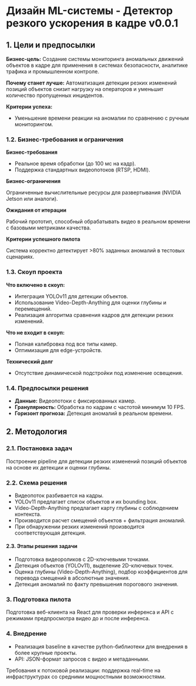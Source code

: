 # Дизайн ML-системы - Детектор резкого ускорения в кадре v0.0.1

## 1. Цели и предпосылки

**Бизнес-цель:** Создание системы мониторинга аномальных движений объектов в кадре для применения в системах безопасности, аналитике трафика и промышленном контроле.

**Почему станет лучше:** Автоматизация детекции резких изменений позиций объектов снизит нагрузку на операторов и уменьшит количество пропущенных инцидентов.

**Критерии успеха:**

* Уменьшение времени реакции на аномалии по сравнению с ручным мониторингом.

### 1.2. Бизнес-требования и ограничения

**Бизнес-требования**

* Реальное время обработки (до 100 мс на кадр).
* Поддержка стандартных видеопотоков (RTSP, HDMI).

**Бизнес-ограничения**

Ограниченные вычислительные ресурсы для развертывания (NVIDIA Jetson или аналоги).

**Ожидания от итерации**

Рабочий прототип, способный обрабатывать видео в реальном времени с базовыми метриками качества.

**Критерии успешного пилота**

Система корректно детектирует >80% заданных аномалий в тестовых сценариях.

### 1.3. Скоуп проекта

**Что включено в скоуп:**

* Интеграция YOLOv11 для детекции объектов.
* Использование Video-Depth-Anything для оценки глубины и перемещений.
* Реализация алгоритма сравнения кадров для детекции резких изменений.

**Что не входит в скоуп:**

* Полная калибровка под все типы камер.
* Оптимизация для edge-устройств.

**Технический долг**

* Отсутствие динамической подстройки под изменение освещения.

### 1.4. Предпосылки решения

* **Данные:** Видеопотоки с фиксированных камер.
* **Гранулярность:** Обработка по кадрам с частотой минимум 10 FPS.
* **Горизонт прогноза:** Детекция аномалий в реальном времени.

## 2. Методология

### 2.1. Постановка задач

Построение pipeline для детекции резких изменений позиций объектов на основе их детекции и оценки глубины.

### 2.2. Схема решения

* Видеопоток разбивается на кадры.
* YOLOv11 предлагает список объектов и их bounding box.
* Video-Depth-Anything предлагает карту глубины с соблюдением контекста.
* Производится расчет смещений объектов + фильтрация аномалий.
* При обнаружении резких изменений производится соответствующая детекция.

#### 2.3. Этапы решения задачи

* Подготовка видеороликов с 2D-ключевыми точками.
* Детекция объектов (YOLOv11), выделение 2D-ключевых точек.
* Оценка глубины (Video-Depth-Anything), подбор коэффициентов для перевода смещений в абсолютные значения.
* Детекция аномалий по факту превышения порогового значения.
  
### 3. Подготовка пилота

Подготовка веб-клиента на React для проверки инференса и API с режимами предпросмотра видео до и после инференса.

### 4. Внедрение 

* Реализация baseline в качестве python-библиотеки для внедрения в более крупные проекты.
* API: JSON-формат запросов с видео и метаданными.

Требования к потоковой реализации: поддержка real-time на инфраструктурах со средними мощностными возможностями.
